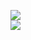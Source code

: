 [![](https://img.shields.io/badge/Made%20With-Github%20Spray-lightgrey.svg?style=for-the-badge&logo=github)](https://github.com/Annihil/github-spray#1385)  
[![](https://i.imgur.com/2DrTn0Z.gif)](https://github.com/Annihil/github-spray)